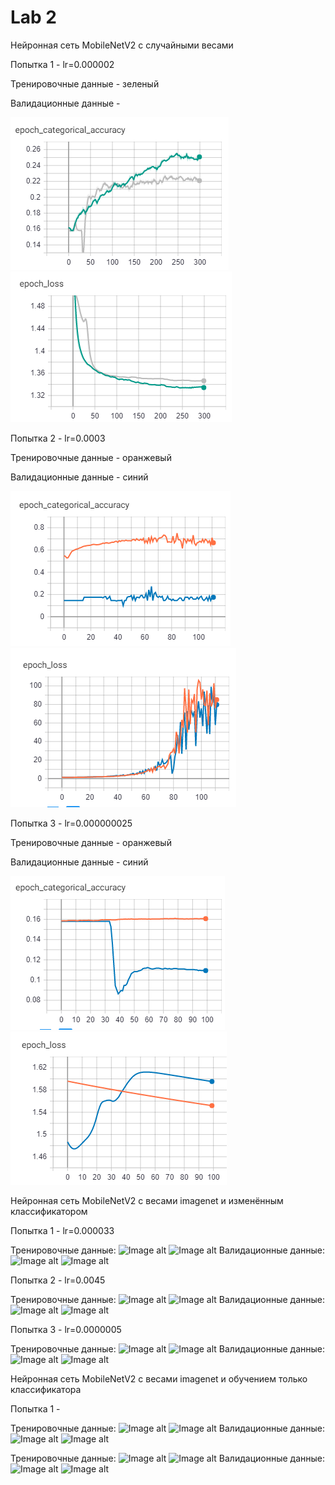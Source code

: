 # Lab 2


Нейронная сеть MobileNetV2 с случайными весами

Попытка 1 - lr=0.000002

Тренировочные данные - зеленый

Валидационные данные - 

![Image alt](https://github.com/DmitryLemon/SMOMI/blob/lab2/Lab2/Graphs/3-1-1-acc.png)
![Image alt](https://github.com/DmitryLemon/SMOMI/blob/lab2/Lab2/Graphs/3-1-1-loss.png)


Попытка 2 - lr=0.0003

Тренировочные данные - оранжевый

Валидационные данные - синий

![Image alt](https://github.com/DmitryLemon/SMOMI/blob/lab2/Lab2/Graphs/3-1-2-acc.png)
![Image alt](https://github.com/DmitryLemon/SMOMI/blob/lab2/Lab2/Graphs/3-1-2-loss.png)

Попытка 3 - lr=0.000000025

Тренировочные данные - оранжевый

Валидационные данные - синий

![Image alt](https://github.com/DmitryLemon/SMOMI/blob/lab2/Lab2/Graphs/3-1-3-acc.png)
![Image alt](https://github.com/DmitryLemon/SMOMI/blob/lab2/Lab2/Graphs/3-1-3-loss.png)


Нейронная сеть MobileNetV2 с весами imagenet и изменённым классификатором

Попытка 1 - lr=0.000033

Тренировочные данные:
![Image alt]()
![Image alt]()
Валидационные данные:
![Image alt]()
![Image alt]()

Попытка 2 - lr=0.0045

Тренировочные данные:
![Image alt]()
![Image alt]()
Валидационные данные:
![Image alt]()
![Image alt]()

Попытка 3 - lr=0.0000005

Тренировочные данные:
![Image alt]()
![Image alt]()
Валидационные данные:
![Image alt]()
![Image alt]()


Нейронная сеть MobileNetV2 с весами imagenet и обучением только классификатора


Попытка 1 - 


Тренировочные данные:
![Image alt]()
![Image alt]()
Валидационные данные:
![Image alt]()
![Image alt]()






Тренировочные данные:
![Image alt]()
![Image alt]()
Валидационные данные:
![Image alt]()
![Image alt]()
